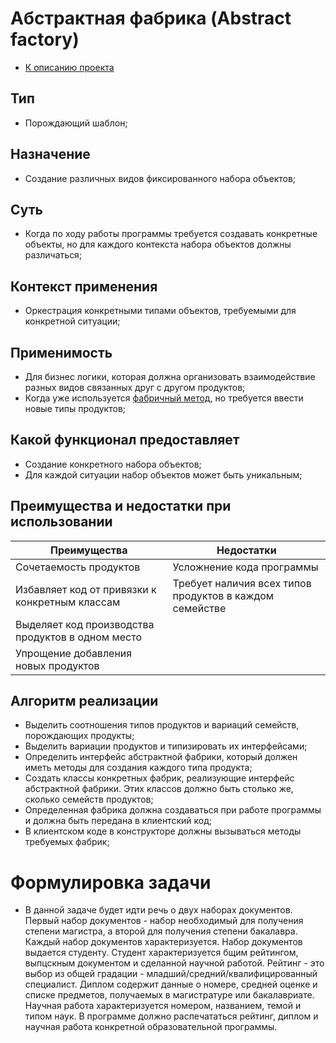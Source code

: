 # Абстрактная фабрика (Abstract factory)
* [К описанию проекта](https://github.com/engine-it-in/java-design-patterns)
## Тип
* Порождающий шаблон;
## Назначение
* Создание различных видов фиксированного набора объектов;
## Суть
* Когда по ходу работы программы требуется создавать конкретные объекты, 
но для каждого контекста набора объектов должны различаться;
## Контекст применения
* Оркестрация конкретными типами объектов, требуемыми для 
конкретной ситуации;
## Применимость
* Для бизнес логики, которая должна организовать взаимодействие 
разных видов связанных друг с другом продуктов;
* Когда уже используется [фабричный метод](../factorymethod/README.md), 
но требуется ввести новые типы продуктов;
## Какой функционал предоставляет
* Создание конкретного набора объектов;
* Для каждой ситуации набор объектов может быть уникальным;
## Преимущества и недостатки при использовании
| Преимущества                                      | Недостатки                                              |
|---------------------------------------------------|---------------------------------------------------------|
| Сочетаемость продуктов                            | Усложнение кода программы                               |
| Избавляет код от привязки к конкретным классам    | Требует наличия всех типов продуктов в каждом семействе |
| Выделяет код производства продуктов в одном место |                                                         |
| Упрощение добавления новых продуктов              |                                                         |
## Алгоритм реализации
* Выделить соотношения типов продуктов и вариаций семейств, порождающих продукты;
* Выделить вариации продуктов и типизировать их интерфейсами;
* Определить интерфейс абстрактной фабрики, 
который должен иметь методы для создания каждого типа продукта;
* Создать классы конкретных фабрик, реализующие интерфейс абстрактной фабрики. 
Этих классов должно быть столько же, сколько семейств продуктов;
* Определенная фабрика должна создаваться 
при работе программы и должна быть передана в клиентский код;
* В клиентском коде в конструкторе должны вызываться методы требуемых фабрик;
# Формулировка задачи
* В данной задаче будет идти речь о двух наборах документов. Первый набор документов - 
набор необходимый для получения степени магистра, а второй для получения степени бакалавра.
Каждый набор документов характеризуется. Набор документов выдается студенту. 
Студент характеризуется бщим рейтингом, выпцскным документом и сделанной научной работой.
Рейтинг - это выбор из общей градации - младший/средний/квалифицированный специалист. 
Диплом содержит данные о номере, средней оценке и списке предметов, 
получаемых в магистратуре или бакалавриате. Научная работа характеризуется номером, названием,
 темой и типом наук. В программе должно распечататься рейтинг, диплом и 
научная работа конкретной образовательной программы.
